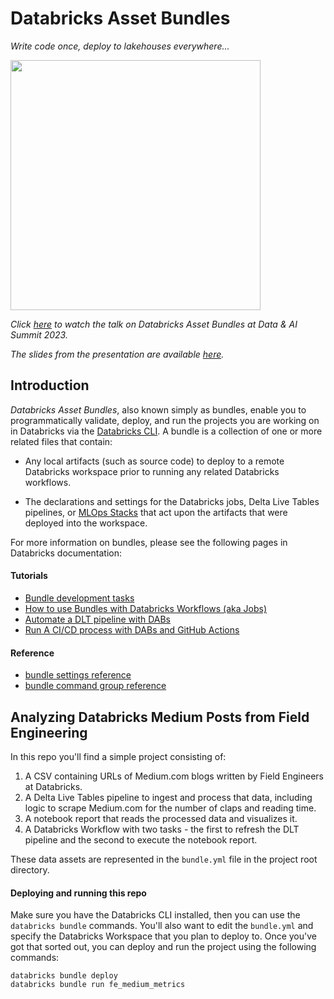 # Databricks Asset Bundles

_Write code once, deploy to lakehouses everywhere..._

<img src='./data/bundle.jpeg' width=400>

_Click [here](https://www.youtube.com/watch?v=9HOgYVo-WTM) to watch the talk on Databricks Asset Bundles at Data & AI Summit 2023._

_The slides from the presentation are available [here](https://docs.google.com/presentation/d/1bnnTR19j_nZhB0bDCMoGga-8Sq6eBjhBAom-6NJ6F0I/edit?usp=sharing)._

## Introduction
_Databricks Asset Bundles_, also known simply as bundles, enable you to programmatically validate, deploy, and run the projects you are working on in Databricks via the [Databricks CLI](https://github.com/databricks/cli).  A bundle is a collection of one or more related files that contain:

* Any local artifacts (such as source code) to deploy to a remote Databricks workspace prior to running any related Databricks workflows.

* The declarations and settings for the Databricks jobs, Delta Live Tables pipelines, or [MLOps Stacks](https://github.com/databricks/mlops-stack) that act upon the artifacts that were deployed into the workspace.

For more information on bundles, please see the following pages in Databricks documentation:

#### Tutorials
* [Bundle development tasks](https://docs.databricks.com/dev-tools/bundles/work-tasks.html)
* [How to use Bundles with Databricks Workflows (aka Jobs)](https://docs.databricks.com/workflows/jobs/how-to/use-bundles-with-jobs.html)
* [Automate a DLT pipeline with DABs](https://docs.databricks.com/delta-live-tables/tutorial-bundles.html)
* [Run A CI/CD process with DABs and GitHub Actions](https://docs.databricks.com/dev-tools/bundles/ci-cd.html)

#### Reference 
* [bundle settings reference](https://docs.databricks.com/dev-tools/bundles/settings.html)
* [bundle command group reference](https://docs.databricks.com/dev-tools/cli/bundle-commands.html)

## Analyzing Databricks Medium Posts from Field Engineering
In this repo you'll find a simple project consisting of:

1. A CSV containing URLs of Medium.com blogs written by Field Engineers at Databricks.
2. A Delta Live Tables pipeline to ingest and process that data, including logic to scrape Medium.com for the number of claps and reading time.
3. A notebook report that reads the processed data and visualizes it.
4. A Databricks Workflow with two tasks - the first to refresh the DLT pipeline and the second to execute the notebook report.

These data assets are represented in the `bundle.yml` file in the project root directory.  

#### Deploying and running this repo
Make sure you have the Databricks CLI installed, then you can use the `databricks bundle` commands.  You'll also want to edit the `bundle.yml` and specify the Databricks Workspace that you plan to deploy to.  Once you've got that sorted out, you can deploy and run the project using the following commands:

```
databricks bundle deploy
databricks bundle run fe_medium_metrics
```
